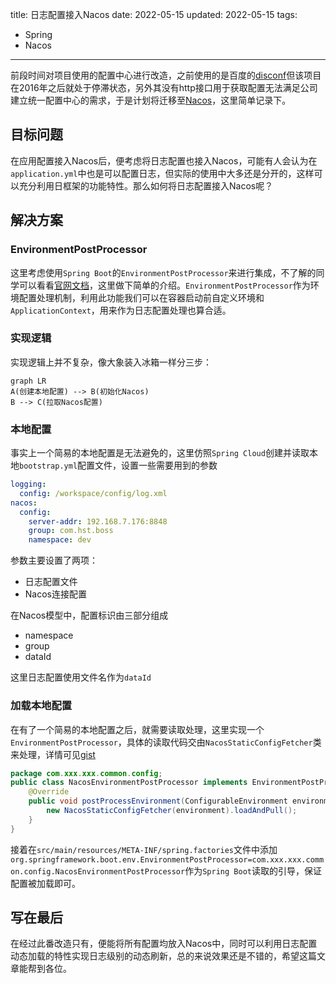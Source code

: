 title: 日志配置接入Nacos
date: 2022-05-15
updated: 2022-05-15
tags:
- Spring
- Nacos
---
前段时间对项目使用的配置中心进行改造，之前使用的是百度的[disconf](https://github.com/knightliao/disconf)但该项目在2016年之后就处于停滞状态，另外其没有http接口用于获取配置无法满足公司建立统一配置中心的需求，于是计划将迁移至[Nacos](https://nacos.io/zh-cn/)，这里简单记录下。

<!--more-->

## 目标问题

在应用配置接入Nacos后，便考虑将日志配置也接入Nacos，可能有人会认为在`application.yml`中也是可以配置日志，但实际的使用中大多还是分开的，这样可以充分利用日框架的功能特性。那么如何将日志配置接入Nacos呢？

## 解决方案

### EnvironmentPostProcessor

这里考虑使用`Spring Boot`的`EnvironmentPostProcessor`来进行集成，不了解的同学可以看看[官网文档](https://docs.spring.io/spring-boot/docs/current/reference/html/howto.html#howto.application.customize-the-environment-or-application-context)，这里做下简单的介绍。`EnvironmentPostProcessor`作为环境配置处理机制，利用此功能我们可以在容器启动前自定义环境和`ApplicationContext`，用来作为日志配置处理也算合适。

### 实现逻辑

实现逻辑上并不复杂，像大象装入冰箱一样分三步：

```mermaid
graph LR
A(创建本地配置) --> B(初始化Nacos)
B --> C(拉取Nacos配置)
```

### 本地配置

事实上一个简易的本地配置是无法避免的，这里仿照`Spring Cloud`创建并读取本地`bootstrap.yml`配置文件，设置一些需要用到的参数

```yaml
logging:
  config: /workspace/config/log.xml
nacos:
  config:
    server-addr: 192.168.7.176:8848
    group: com.hst.boss
    namespace: dev
```

参数主要设置了两项：

- 日志配置文件
- Nacos连接配置

在Nacos模型中，配置标识由三部分组成

- namespace
- group
- dataId

这里日志配置使用文件名作为`dataId`

### 加载本地配置

在有了一个简易的本地配置之后，就需要读取处理，这里实现一个`EnvironmentPostProcessor`，具体的读取代码交由`NacosStaticConfigFetcher`类来处理，详情可见[gist](https://gist.github.com/gowsp/1423e16cc5ed416588b58bf8bf604b29)

```java
package com.xxx.xxx.common.config;
public class NacosEnvironmentPostProcessor implements EnvironmentPostProcessor {
    @Override
    public void postProcessEnvironment(ConfigurableEnvironment environment, SpringApplication application) {
        new NacosStaticConfigFetcher(environment).loadAndPull();
    }
}
```

接着在`src/main/resources/META-INF/spring.factories`文件中添加`org.springframework.boot.env.EnvironmentPostProcessor=com.xxx.xxx.common.config.NacosEnvironmentPostProcessor`作为`Spring Boot`读取的引导，保证配置被加载即可。

## 写在最后

在经过此番改造只有，便能将所有配置均放入Nacos中，同时可以利用日志配置动态加载的特性实现日志级别的动态刷新，总的来说效果还是不错的，希望这篇文章能帮到各位。
